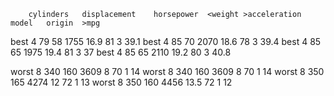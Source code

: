 		cylinders	displacement	horsepower	<weight	>acceleration	model	origin	>mpg
best	4	79	58	1755	16.9	81	3	39.1
best	4	85	70	2070	18.6	78	3	39.4
best	4	85	65	1975	19.4	81	3	37
best	4	85	65	2110	19.2	80	3	40.8

worst	8	340	160	3609	8	70	1	14
worst	8	340	160	3609	8	70	1	14
worst	8	350	165	4274	12	72	1	13
worst	8	350	160	4456	13.5	72	1	12